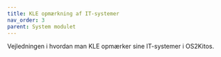 ```yaml
---
title: KLE opmærkning af IT-systemer
nav_order: 3
parent: System modulet
---
```

Vejledningen i hvordan man KLE opmærker sine IT-systemer i OS2Kitos.
